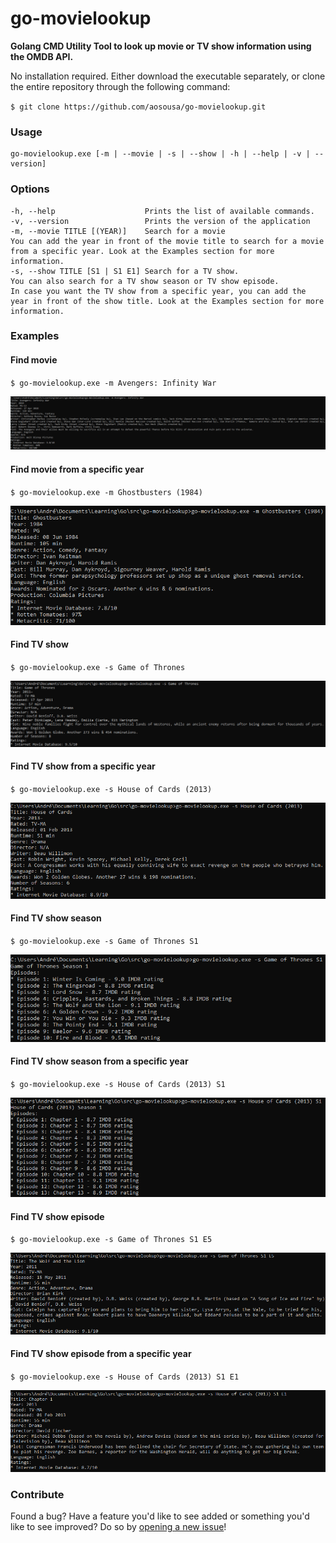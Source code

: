 # go-movielookup

**Golang CMD Utility Tool to look up movie or TV show information using the OMDB API.**

No installation required. Either download the executable separately, or clone the entire repository through the following command:

`$ git clone https://github.com/aosousa/go-movielookup.git`

### Usage

```
go-movielookup.exe [-m | --movie | -s | --show | -h | --help | -v | --version]
```

### Options

```
-h, --help                    Prints the list of available commands.
-v, --version                 Prints the version of the application
-m, --movie TITLE [(YEAR)]    Search for a movie
You can add the year in front of the movie title to search for a movie from a specific year. Look at the Examples section for more information.
-s, --show TITLE [S1 | S1 E1] Search for a TV show. 
You can also search for a TV show season or TV show episode. 
In case you want the TV show from a specific year, you can add the year in front of the show title. Look at the Examples section for more information.
```

### Examples

#### Find movie

`$ go-movielookup.exe -m Avengers: Infinity War`

![ScreenShot](/img/findmovie.png)

#### Find movie from a specific year

`$ go-movielookup.exe -m Ghostbusters (1984)`

![ScreenShot](/img/findmovie_withyear.png)

#### Find TV show

`$ go-movielookup.exe -s Game of Thrones`

![ScreenShot](/img/findshow.png)

#### Find TV show from a specific year

`$ go-movielookup.exe -s House of Cards (2013)`

![ScreenShot](/img/findshow_withyear.png)

#### Find TV show season

`$ go-movielookup.exe -s Game of Thrones S1`

![ScreenShot](/img/findshowseason.png)

#### Find TV show season from a specific year

`$ go-movielookup.exe -s House of Cards (2013) S1`

![ScreenShot](/img/findshowseason_withyear.png)

#### Find TV show episode

`$ go-movielookup.exe -s Game of Thrones S1 E5`

![ScreenShot](/img/findshowepisode.png)

#### Find TV show episode from a specific year

`$ go-movielookup.exe -s House of Cards (2013) S1 E1`

![ScreenShot](/img/findshowepisode_withyear.png)

### Contribute

Found a bug? Have a feature you'd like to see added or something you'd like to see improved? Do so by [opening a new issue](https://github.com/aosousa/go-movielookup/issues)!
